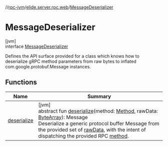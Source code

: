 //[rpc-jvm](../../../index.md)/[elide.server.rpc.web](../index.md)/[MessageDeserializer](index.md)

# MessageDeserializer

[jvm]\
interface [MessageDeserializer](index.md)

Defines the API surface provided for a class which knows how to deserialize gRPC method parameters from raw bytes to inflated com.google.protobuf.Message instances.

## Functions

| Name | Summary |
|---|---|
| [deserialize](deserialize.md) | [jvm]<br>abstract fun [deserialize](deserialize.md)(method: [Method](https://docs.oracle.com/javase/8/docs/api/java/lang/reflect/Method.html), rawData: [ByteArray](https://kotlinlang.org/api/latest/jvm/stdlib/kotlin/-byte-array/index.html)): Message<br>Deserialize a generic protocol buffer Message from the provided set of [rawData](deserialize.md), with the intent of dispatching the provided RPC [method](deserialize.md). |
